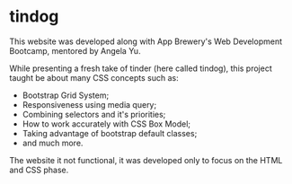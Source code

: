 # tindog

This website was developed along with App Brewery's Web Development Bootcamp, mentored by Angela Yu.

While presenting a fresh take of tinder (here called tindog), this project taught be about many CSS concepts such as:
- Bootstrap Grid System;
- Responsiveness using media query;
- Combining selectors and it's priorities;
- How to work accurately with CSS Box Model;
- Taking advantage of bootstrap default classes;
- and much more.

The website it not functional, it was developed only to focus on the HTML and CSS phase.
